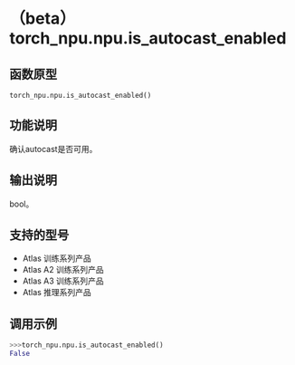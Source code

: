 # （beta）torch_npu.npu.is_autocast_enabled

## 函数原型

```
torch_npu.npu.is_autocast_enabled()
```

## 功能说明

确认autocast是否可用。

## 输出说明

bool。

## 支持的型号

- <term>Atlas 训练系列产品</term>
- <term>Atlas A2 训练系列产品</term>
- <term>Atlas A3 训练系列产品</term>
- <term>Atlas 推理系列产品</term>


## 调用示例

```python
>>>torch_npu.npu.is_autocast_enabled()
False
```

